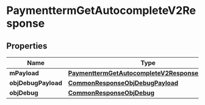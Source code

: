 

# PaymenttermGetAutocompleteV2Response

## Properties

Name | Type | Description | Notes
------------ | ------------- | ------------- | -------------
**mPayload** | [**PaymenttermGetAutocompleteV2ResponseMPayload**](PaymenttermGetAutocompleteV2ResponseMPayload.md) |  | 
**objDebugPayload** | [**CommonResponseObjDebugPayload**](CommonResponseObjDebugPayload.md) |  |  [optional]
**objDebug** | [**CommonResponseObjDebug**](CommonResponseObjDebug.md) |  |  [optional]




